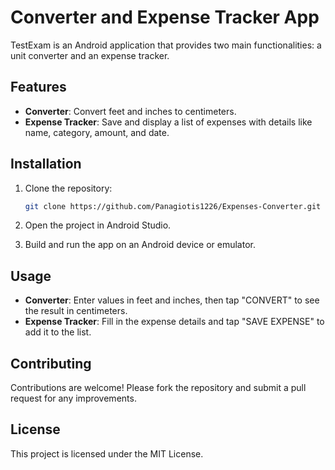 # Converter and Expense Tracker App

TestExam is an Android application that provides two main functionalities: a unit converter and an expense tracker.

## Features

- **Converter**: Convert feet and inches to centimeters.
- **Expense Tracker**: Save and display a list of expenses with details like name, category, amount, and date.

## Installation

1. Clone the repository:

   ```bash
   git clone https://github.com/Panagiotis1226/Expenses-Converter.git
   ```

2. Open the project in Android Studio.

3. Build and run the app on an Android device or emulator.

## Usage

- **Converter**: Enter values in feet and inches, then tap "CONVERT" to see the result in centimeters.
- **Expense Tracker**: Fill in the expense details and tap "SAVE EXPENSE" to add it to the list.

## Contributing

Contributions are welcome! Please fork the repository and submit a pull request for any improvements.

## License

This project is licensed under the MIT License.



